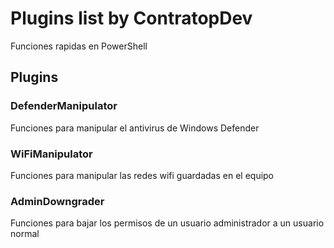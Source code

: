 # Plugins list by ContratopDev

Funciones rapidas en PowerShell

## Plugins

### DefenderManipulator

Funciones para manipular el antivirus de Windows Defender

### WiFiManipulator

Funciones para manipular las redes wifi guardadas en el equipo

### AdminDowngrader

Funciones para bajar los permisos de un usuario administrador a un usuario normal
